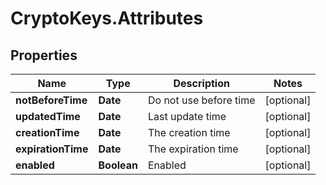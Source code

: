 # CryptoKeys.Attributes

## Properties
Name | Type | Description | Notes
------------ | ------------- | ------------- | -------------
**notBeforeTime** | **Date** | Do not use before time | [optional] 
**updatedTime** | **Date** | Last update time | [optional] 
**creationTime** | **Date** | The creation time | [optional] 
**expirationTime** | **Date** | The expiration time | [optional] 
**enabled** | **Boolean** | Enabled | [optional] 


